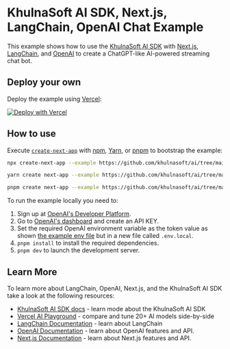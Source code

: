 # KhulnaSoft AI SDK, Next.js, LangChain, OpenAI Chat Example

This example shows how to use the [KhulnaSoft AI SDK](https://ai-sdk.khulnasoft.com/docs) with [Next.js](https://nextjs.org/), [LangChain](https://js.langchain.com), and [OpenAI](https://openai.com) to create a ChatGPT-like AI-powered streaming chat bot.

## Deploy your own

Deploy the example using [Vercel](https://vercel.com?utm_source=github&utm_medium=readme&utm_campaign=ai-sdk-example):

[![Deploy with Vercel](https://vercel.com/button)](https://vercel.com/new/clone?repository-url=https%3A%2F%2Fgithub.com%2Fvercel%2Fai%2Ftree%2Fmain%2Fexamples%2Fnext-langchain&env=OPENAI_API_KEY&envDescription=OpenAI%20API%20Key&envLink=https%3A%2F%2Fplatform.openai.com%2Faccount%2Fapi-keys&project-name=ai-chat-langchain&repository-name=next-ai-chat-langchain)

## How to use

Execute [`create-next-app`](https://github.com/vercel/next.js/tree/canary/packages/create-next-app) with [npm](https://docs.npmjs.com/cli/init), [Yarn](https://yarnpkg.com/lang/en/docs/cli/create/), or [pnpm](https://pnpm.io) to bootstrap the example:

```bash
npx create-next-app --example https://github.com/khulnasoft/ai/tree/main/examples/next-langchain next-langchain-app
```

```bash
yarn create next-app --example https://github.com/khulnasoft/ai/tree/main/examples/next-langchain next-langchain-app
```

```bash
pnpm create next-app --example https://github.com/khulnasoft/ai/tree/main/examples/next-langchain next-langchain-app
```

To run the example locally you need to:

1. Sign up at [OpenAI's Developer Platform](https://platform.openai.com/signup).
2. Go to [OpenAI's dashboard](https://platform.openai.com/account/api-keys) and create an API KEY.
3. Set the required OpenAI environment variable as the token value as shown [the example env file](./.env.local.example) but in a new file called `.env.local`.
4. `pnpm install` to install the required dependencies.
5. `pnpm dev` to launch the development server.

## Learn More

To learn more about LangChain, OpenAI, Next.js, and the KhulnaSoft AI SDK take a look at the following resources:

- [KhulnaSoft AI SDK docs](https://ai-sdk.khulnasoft.com/docs) - learn mode about the KhulnaSoft AI SDK
- [Vercel AI Playground](https://play.vercel.ai) - compare and tune 20+ AI models side-by-side
- [LangChain Documentation](https://js.langchain.com/docs) - learn about LangChain
- [OpenAI Documentation](https://platform.openai.com/docs) - learn about OpenAI features and API.
- [Next.js Documentation](https://nextjs.org/docs) - learn about Next.js features and API.
